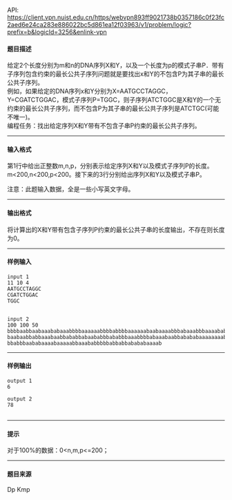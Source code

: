 API: https://client.vpn.nuist.edu.cn/https/webvpn893ff9021738b0357186c0f23fc2aed6e24ca283e886022bc5d861ea12f03963/v1/problem/logic?prefix=b&logicId=3256&enlink-vpn

#### 题目描述

给定2个长度分别为m和n的DNA序列X和Y，以及一个长度为p的模式子串P．带有子序列包含约束的最长公共子序列问题就是要找出x和Y的不包含P为其子串的最长公共子序列。  
例如，如果给定的DNA序列x和Y分别为X=AATGCCTAGGC，Y=CGATCTGGAC，模式子序列P=TGGC，则子序列ATCTGGC是X和Y的一个无约束的最长公共子序列，而不包含P为其子串的最长公共子序列是ATCTGC(可能不唯一)。  
编程任务：找出给定序列X和Y带有不包含子串P约束的最长公共子序列。  

---

#### 输入格式

第1行中给出正整数m,n,p，分别表示给定序列X和Y以及模式子序列P的长度。m<200,n<200,p<200。接下来的3行分别给出序列X和Y以及模式子串P。  

注意：此题输入数据，全是一些小写英文字母。

---

#### 输出格式

将计算出的X和Y带有包含子序列P约束的最长公共子串的长度输出，不存在则长度为0。  

---

#### 样例输入
```
input 1
11 10 4
AATGCCTAGGC
CGATCTGGAC
TGGC


input 2
100 100 50
bbbbaabbaabaaababaaabbbbaaaaaabbbbabbbbaaaaaabaabaaaabbbabaaabbbaaaababbaaababababbaaaababbbaaaaaaab
baabaabbabbaaabaabbababbabaababbbababbbaaabbbbabaaabaabbabababaaaaaaaabbaaaaabbbbbbababbbbabbbaaaaba
bbabbbaababaaaabaaaaabbaaababbbbbabbabbabababaaaab

```

---

#### 样例输出
```
output 1
6

output 2
78


```

---

#### 提示

对于100%的数据：0<n,m,p<=200；

---

#### 题目来源

Dp Kmp